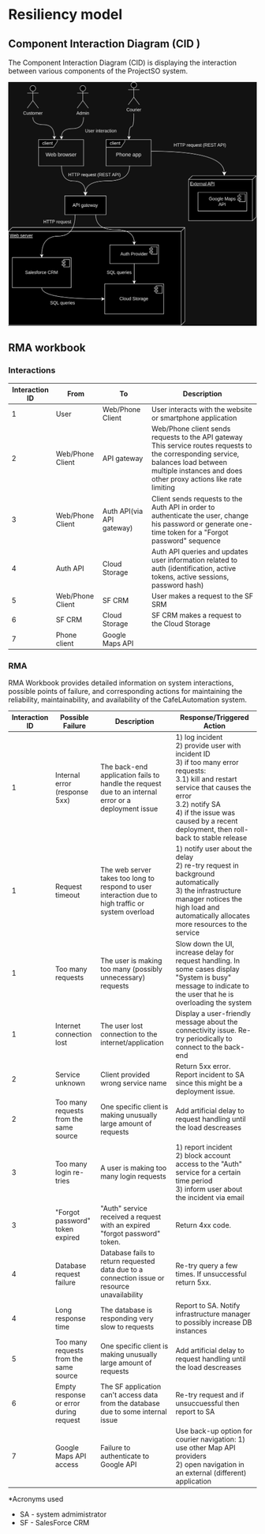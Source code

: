 # Resiliency model

## Component Interaction Diagram (CID )

The Component Interaction Diagram (CID) is displaying the interaction between various components of the ProjectSO system.

![CID](Diagrams/CID.png)

## RMA workbook

### Interactions


| **Interaction ID** | **From**       | **To**          | **Description**            |
|---|------------|------------|-------------------------------------------------------|
| 1 | User | Web/Phone Client | User interacts with the website or smartphone application |
| 2 | Web/Phone Client | API gateway | Web/Phone client sends requests to the API gateway This service routes requests to the corresponding service, balances load between multiple instances and does other proxy actions like rate limiting |
| 3 | Web/Phone Client | Auth API(via API gateway) | Client sends requests to the Auth API in order to authenticate the user, change his password or generate one-time token for a "Forgot password" sequence |
| 4 | Auth API | Cloud Storage | Auth API queries and updates user information related to auth (identification, active tokens, active sessions, password hash) |
| 5 | Web/Phone Client | SF CRM | User makes a request to the SF SRM  |
| 6 | SF CRM | Cloud Storage | SF CRM makes a request to the Cloud Storage |
| 7 | Phone client | Google Maps API |  |


### RMA

RMA Workbook provides detailed information on system interactions, possible points of failure, and corresponding actions for maintaining the reliability, maintainability, and availability of the CafeLAutomation system.

| **Interaction ID** | **Possible Failure**       | **Description**          | **Response/Triggered Action** |
|---|------------|--------------------------------------------------|----------------------------------------|
| 1 | Internal error (response 5xx) | The back-end application fails to handle the request due to an internal error or a deployment issue | 1) log incident<br/> 2) provide user with incident ID<br/> 3) if too many error requests:<br/> 3.1) kill and restart service that causes the error<br/> 3.2) notify SA <br/> 4) if the issue was caused by a recent deployment, then roll-back to stable release  |
| 1 | Request timeout | The web server takes too long to respond to user interaction due to high traffic or system overload | 1) notify user about the delay<br/> 2) re-try request in background automatically<br/> 3) the infrastructure manager notices the high load and automatically allocates more resources to the service <br/>
| 1 | Too many requests | The user is making too many (possibly unnecessary) requests | Slow down the UI, increase delay for request handling. In some cases display "System is busy" message to indicate to the user that he is overloading the system |
| 1 | Internet connection lost | The user lost connection to the internet/application | Display a user-friendly message about the connectivity issue. Re-try periodically to connect to the back-end |
| 2 | Service unknown | Client provided wrong service name | Return 5xx error. Report incident to SA since this might be a deployment issue. |
| 2 | Too many requests from the same source | One specific client is making unusually large amount of requests | Add artificial delay to request handling until the load descreases |
| 3 | Too many login re-tries | A user is making too many login requests | 1) report incident<br/> 2) block account access to the "Auth" service for a certain time period<br/> 3) inform user about the incident via email |
| 3 | "Forgot password" token expired | "Auth" service received a request with an expired "forgot password" token. | Return 4xx code. |
| 4 | Database request failure | Database fails to return requested data due to a connection issue or resource unavailability | Re-try query a few times. If unsuccessful return 5xx. |
| 4 | Long response time | The database is responding very slow to requests | Report to SA. Notify infrastructure manager to possibly increase DB instances |
| 5 | Too many requests from the same source | One specific client is making unusually large amount of requests | Add artificial delay to request handling until the load descreases |
| 6 | Empty response or error during request | The SF application can't access data from the database due to some internal issue | Re-try request and if unsuccuessful then report to SA
| 7 | Google Maps API access | Failure to authenticate to Google API | Use back-up option for courier navigation: 1) use other Map API providers<br/> 2) open navigation in an external (different) application |

\*Acronyms used

* SA - system admimistrator
* SF - SalesForce CRM

